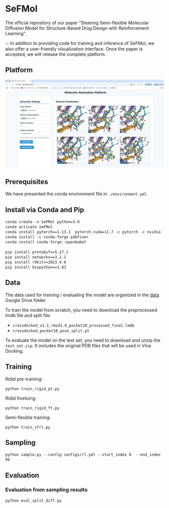 # SeFMol
The official repository of our paper "Steering Semi-flexible Molecular Diffusion Model for Structure-Based Drug Design with Reinforcement Learning". 

:boom: In addition to providing code for training and inference of SeFMol, we also offer a user-friendly visualization interface. Once the paper is accepted, we will release the complete platform.

## Platform
<p align="center">
  <img width="700" src="figs/web.jpg" /> 
</p>

## Prerequisites
We have presented the conda environment file in `./environment.yml`.

## Install via Conda and Pip
```
conda create -n SeFMol python=3.9
conda activate SeFMol
conda install pytorch==1.13.1  pytorch-cuda=11.7 -c pytorch -c nvidia
conda install -c conda-forge pdbfixer
conda install conda-forge::openbabel

pip isntall protobuf==5.27.1
pip install networkx==3.2.1
pip install rdkit==2023.9.6
pip install biopython==1.83

```

## Data
The data used for training / evaluating the model are organized in the [data](https://drive.google.com/drive/folders/1j21cc7-97TedKh_El5E34yI8o5ckI7eK?usp=share_link) Google Drive folder.

To train the model from scratch, you need to download the preprocessed lmdb file and split file:
* `crossdocked_v1.1_rmsd1.0_pocket10_processed_final.lmdb`
* `crossdocked_pocket10_pose_split.pt`

To evaluate the model on the test set, you need to download _and_ unzip the `test_set.zip`. It includes the original PDB files that will be used in Vina Docking.

## Training
Ridid pre-training:
```
python train_rigid_pt.py  
```

Ridid finetuing:
```
python train_rigid_ft.py
```

Semi-flexible training:
```
python train_sfrl.py
```


## Sampling
```
python sample.py --config configs/rl.yml --start_index 0  --end_index 99 
```

## Evaluation
### Evaluation from sampling results
```
python eval_split_diff.py
```
